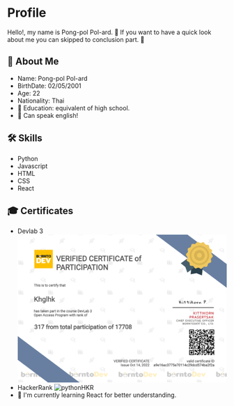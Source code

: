 
# Profile

Hello!, my name is Pong-pol Pol-ard. 👀 If you want to have a quick look about me you can skipped to conclusion part. 🤗

## 🚀 About Me
- Name: Pong-pol Pol-ard
- BirthDate: 02/05/2001
- Age: 22
- Nationality: Thai
- 📖 Education: equivalent of high school.
- 👄 Can speak english!

## 🛠 Skills
* Python
* Javascript
* HTML
* CSS
* React

## 🎓 Certificates
- Devlab 3
![Devlab3](https://github.com/Elaina-AFK/Elaina-AFK/blob/main/certificate.png)
- HackerRank
![pythonHKR](https://github.com/Elaina-AFK/Elaina-AFK/blob/main/HackerRank.png)
- 🧠 I'm currently learning React for better understanding.
